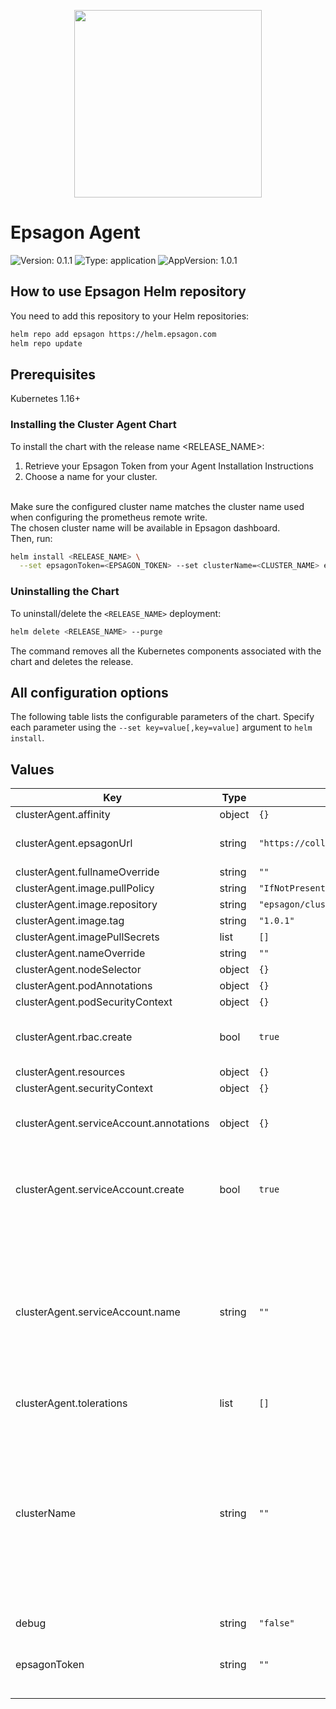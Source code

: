 <p align="center">
  <a href="https://epsagon.com" target="_blank" align="center">
    <img src="https://cdn2.hubspot.net/hubfs/4636301/Positive%20RGB_Logo%20Horizontal%20-01.svg" width="300">
  </a>
  <br />
</p>

# Epsagon Agent

![Version: 0.1.1](https://img.shields.io/badge/Version-0.1.1-informational?style=flat-square) ![Type: application](https://img.shields.io/badge/Type-application-informational?style=flat-square) ![AppVersion: 1.0.1](https://img.shields.io/badge/AppVersion-1.0.1-informational?style=flat-square)

## How to use Epsagon Helm repository
You need to add this repository to your Helm repositories:

```bash
helm repo add epsagon https://helm.epsagon.com
helm repo update
```

## Prerequisites

Kubernetes 1.16+

### Installing the Cluster Agent Chart
To install the chart with the release name <RELEASE_NAME>:
1. Retrieve your Epsagon Token from your Agent Installation Instructions
2. Choose a name for your cluster.
<br>
Make sure the configured cluster name matches the cluster name used when configuring the prometheus remote write.
<br>
The chosen cluster name will be available in Epsagon dashboard.
<br>
Then, run:

```bash
helm install <RELEASE_NAME> \
  --set epsagonToken=<EPSAGON_TOKEN> --set clusterName=<CLUSTER_NAME> epsagon/cluster-agent
```
### Uninstalling the Chart

To uninstall/delete the `<RELEASE_NAME>` deployment:

```bash
helm delete <RELEASE_NAME> --purge
```

The command removes all the Kubernetes components associated with the chart and deletes the release.

## All configuration options

The following table lists the configurable parameters of the chart. Specify each parameter using the `--set key=value[,key=value]` argument to `helm install`.

## Values

| Key | Type | Default | Description |
|-----|------|---------|-------------|
| clusterAgent.affinity | object | `{}` |  |
| clusterAgent.epsagonUrl | string | `"https://collector.epsagon.com/resources/v1"` | The url to send the data to |
| clusterAgent.fullnameOverride | string | `""` |  |
| clusterAgent.image.pullPolicy | string | `"IfNotPresent"` |  |
| clusterAgent.image.repository | string | `"epsagon/cluster-agent"` |  |
| clusterAgent.image.tag | string | `"1.0.1"` |  |
| clusterAgent.imagePullSecrets | list | `[]` |  |
| clusterAgent.nameOverride | string | `""` |  |
| clusterAgent.nodeSelector | object | `{}` |  |
| clusterAgent.podAnnotations | object | `{}` |  |
| clusterAgent.podSecurityContext | object | `{}` |  |
| clusterAgent.rbac.create | bool | `true` | If true, create & use RBAC resources |
| clusterAgent.resources | object | `{}` |  |
| clusterAgent.securityContext | object | `{}` |  |
| clusterAgent.serviceAccount.annotations | object | `{}` | Annotations to add to the service account |
| clusterAgent.serviceAccount.create | bool | `true` | Specifies whether a service account should be created |
| clusterAgent.serviceAccount.name | string | `""` | The name of the service account to use. If not set and create is true, a name is generated using the fullname template |
| clusterAgent.tolerations | list | `[]` |  |
| clusterName | string | `""` | Set a unique cluster name to allow multiple clusters to integrate with Epsagon, while easily identifying where the resources are coming from |
| debug | string | `"false"` |  |
| epsagonToken | string | `""` | Set the Epsagon token of your account |